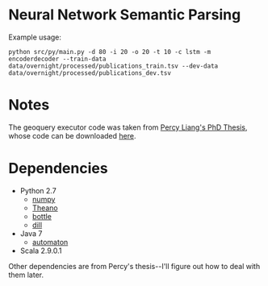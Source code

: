 # Neural Network Semantic Parsing

Example usage:

    python src/py/main.py -d 80 -i 20 -o 20 -t 10 -c lstm -m encoderdecoder --train-data data/overnight/processed/publications_train.tsv --dev-data data/overnight/processed/publications_dev.tsv

# Notes
The geoquery executor code was taken from 
[Percy Liang's PhD Thesis](http://cs.stanford.edu/~pliang/papers//dcs-thesis2011.pdf),
whose code can be downloaded [here](http://cs.stanford.edu/~pliang/papers/software/dcs.zip).

# Dependencies
* Python 2.7
  * [numpy](http://www.numpy.org/)
  * [Theano](http://deeplearning.net/software/theano/)
  * [bottle](http://bottlepy.org/docs/dev/index.html)
  * [dill](https://pypi.python.org/pypi/dill)
* Java 7
  * [automaton](http://mvnrepository.com/artifact/dk.brics.automaton/automaton/1.11-8)
* Scala 2.9.0.1

Other dependencies are from Percy's thesis--I'll figure out how to deal with them later.

